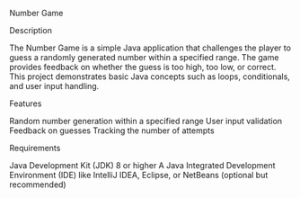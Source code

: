 Number Game


Description



The Number Game is a simple Java application that challenges the player to guess a randomly generated number within a specified range. The game provides feedback on whether the guess is too high, too low, or correct. This project demonstrates basic Java concepts such as loops, conditionals, and user input handling.

Features



Random number generation within a specified range
User input validation
Feedback on guesses
Tracking the number of attempts


Requirements



Java Development Kit (JDK) 8 or higher
A Java Integrated Development Environment (IDE) like IntelliJ IDEA, Eclipse, or NetBeans (optional but recommended)
